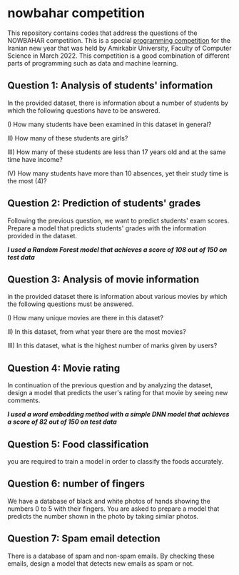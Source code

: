 # nowbahar competition

This repository contains codes that address the questions of the NOWBAHAR competition. This is a special [programming competition](https://quera.org/contest/assignments/40246/problems) for the Iranian new year that was held by Amirkabir University, Faculty of Computer Science in March 2022. This competition is a good combination of different parts of programming such as data and machine learning. 


## Question 1: Analysis of students' information

In the provided dataset, there is information about a number of students by which the following questions have to be answered.

I) How many students have been examined in this dataset in general?

II) How many of these students are girls?

III) How many of these students are less than 17 years old and at the same time have income?

IV) How many students have more than 10 absences, yet their study time is the most (4)?


## Question 2: Prediction of students' grades

Following the previous question, we want to predict students' exam scores. Prepare a model that predicts students' grades with the information provided in the dataset.

***I used a Random Forest model that achieves a score of 108 out of 150 on test data***


## Question 3: Analysis of movie information

in the provided dataset there is information about various movies by which the following questions must be answered.

I) How many unique movies are there in this dataset?

II) In this dataset, from what year there are the most movies?

III) In this dataset, what is the highest number of marks given by users?


## Question 4: Movie rating

In continuation of the previous question and by analyzing the dataset, design a model that predicts the user's rating for that movie by seeing new comments.

***I used a word embedding method with a simple DNN model that achieves a score of 82 out of 150 on test data***


## Question 5: Food classification

you are required to train a model in order to classify the foods accurately.


## Question 6: number of fingers

We have a database of black and white photos of hands showing the numbers 0 to 5 with their fingers. You are asked to prepare a model that predicts the number shown in the photo by taking similar photos.


## Question 7: Spam email detection

There is a database of spam and non-spam emails. By checking these emails, design a model that detects new emails as spam or not.
